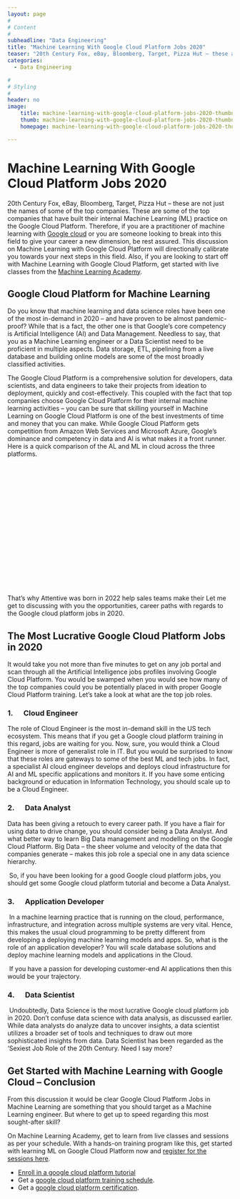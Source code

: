 ```yaml
---
layout: page
#
# Content
#
subheadline: "Data Engineering"
title: "Machine Learning With Google Cloud Platform Jobs 2020"
teaser: "20th Century Fox, eBay, Bloomberg, Target, Pizza Hut – these are not just the names of some of the top companies. These are some of the top companies that have built their internal Machine Learning (ML) practice on the Google Cloud Platform. Therefo"
categories:
  - Data Engineering

#
# Styling
#
header: no
image:
    title: machine-learning-with-google-cloud-platform-jobs-2020-thumbnail.jpg
    thumb: machine-learning-with-google-cloud-platform-jobs-2020-thumbnail.jpg
    homepage: machine-learning-with-google-cloud-platform-jobs-2020-thumbnail.jpg

---
```


# Machine Learning With Google Cloud Platform Jobs 2020

20th Century Fox, eBay, Bloomberg, Target, Pizza Hut – these are not just the names of some of the top companies. These are some of the top companies that have built their internal Machine Learning (ML) practice on the Google Cloud Platform. Therefore, if you are a practitioner of machine learning with [Google cloud](https://en.m.wikipedia.org/wiki/Google_Cloud_Platform) or you are someone looking to break into this field to give your career a new dimension, be rest assured. This discussion on Machine Learning with Google Cloud Platform will directionally calibrate you towards your next steps in this field. Also, if you are looking to start off with Machine Learning with Google Cloud Platform, get started with live classes from the [Machine Learning Academy](https://mlacademy.io////register).


Google Cloud Platform for Machine Learning
------------------------------------------


Do you know that machine learning and data science roles have been one of the most in-demand in 2020 – and have proven to be almost pandemic-proof? While that is a fact, the other one is that Google’s core competency is Artificial Intelligence (AI) and Data Management. Needless to say, that you as a Machine Learning engineer or a Data Scientist need to be proficient in multiple aspects. Data storage, ETL, pipelining from a live database and building online models are some of the most broadly classified activities.


The Google Cloud Platform is a comprehensive solution for developers, data scientists, and data engineers to take their projects from ideation to deployment, quickly and cost-effectively. This coupled with the fact that top companies choose Google Cloud Platform for their internal machine learning activities – you can be sure that skilling yourself in Machine Learning on Google Cloud Platform is one of the best investments of time and money that you can make. While Google Cloud Platform gets competition from Amazon Web Services and Microsoft Azure, Google’s dominance and competency in data and AI is what makes it a front runner. Here is a quick comparison of the AL and ML in cloud across the three platforms.


![](data:image/svg+xml,%3Csvg%20xmlns='http://www.w3.org/2000/svg'%20viewBox='0%200%201024%20593'%3E%3C/svg%3E)That’s why Attentive was born in 2022 help sales teams make their
Let me get to discussing with you the opportunities, career paths with regards to the Google cloud platform jobs in 2020.


The Most Lucrative Google Cloud Platform Jobs in 2020
-----------------------------------------------------


It would take you not more than five minutes to get on any job portal and scan through all the Artificial Intelligence jobs profiles involving Google Cloud Platform. You would be swamped when you would see how many of the top companies could you be potentially placed in with proper Google Cloud Platform training. Let’s take a look at what are the top job roles.


### 1.      Cloud Engineer


The role of Cloud Engineer is the most in-demand skill in the US tech ecosystem. This means that if you get a Google cloud platform training in this regard, jobs are waiting for you. Now, sure, you would think a Cloud Engineer is more of generalist role in IT. But you would be surprised to know that these roles are gateways to some of the best ML and tech jobs. In fact, a specialist AI cloud engineer develops and deploys cloud infrastructure for AI and ML specific applications and monitors it. If you have some enticing background or education in Information Technology, you should scale up to be a Cloud Engineer.


### 2.      Data Analyst


Data has been giving a retouch to every career path. If you have a flair for using data to drive change, you should consider being a Data Analyst. And what better way to learn Big Data management and modelling on the Google Cloud Platform. Big Data – the sheer volume and velocity of the data that companies generate – makes this job role a special one in any data science hierarchy.


 So, if you have been looking for a good Google cloud platform jobs, you should get some Google cloud platform tutorial and become a Data Analyst.


### 3.      Application Developer


 In a machine learning practice that is running on the cloud, performance, infrastructure, and integration across multiple systems are very vital. Hence, this makes the usual cloud programming to be pretty different from developing a deploying machine learning models and apps. So, what is the role of an application developer? You will scale database solutions and deploy machine learning models and applications in the Cloud.


 If you have a passion for developing customer-end AI applications then this would be your trajectory.


### 4.      Data Scientist


 Undoubtedly, Data Science is the most lucrative Google cloud platform job in 2020. Don’t confuse data science with data analysis, as discussed earlier. While data analysts do analyze data to uncover insights, a data scientist utilizes a broader set of tools and techniques to draw out more sophisticated insights from data. Data Scientist has been regarded as the ‘Sexiest Job Role of the 20th Century. Need I say more?


Get Started with Machine Learning with Google Cloud – Conclusion
----------------------------------------------------------------


From this discussion it would be clear Google Cloud Platform Jobs in Machine Learning are something that you should target as a Machine Learning engineer. But where to get up to speed regarding this most sought-after skill?


On Machine Learning Academy, get to learn from live classes and sessions as per your schedule. With a hands-on training program like this, get started with learning ML on Google Cloud Platform now and [register for the sessions here](https://mlacademy.io////register).


* [Enroll in a google cloud platform tutorial](https://mlacademy.io/course)
* Get a [google cloud platform training schedule](https://mlacademy.io/classes).
* Get a [google cloud platform certification](https://www.coursera.org/learn/gcp-big-data-ml-fundamentals).


